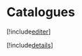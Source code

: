 # Catalogues

[!include[editer](catalogues.editer.autogen.md)]

[!include[details](catalogues.details.autogen.md)]



















































































